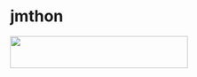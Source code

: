 # jmthon

<p align="left"><a href="https://heroku.com/deploy?template=https://github.com/lolplm/mus1"> <img src="https://img.shields.io/badge/Deploy%20To%20Heroku-purple?style=for-the-badge&logo=heroku" width="320" height="58.45"/></a></p>
